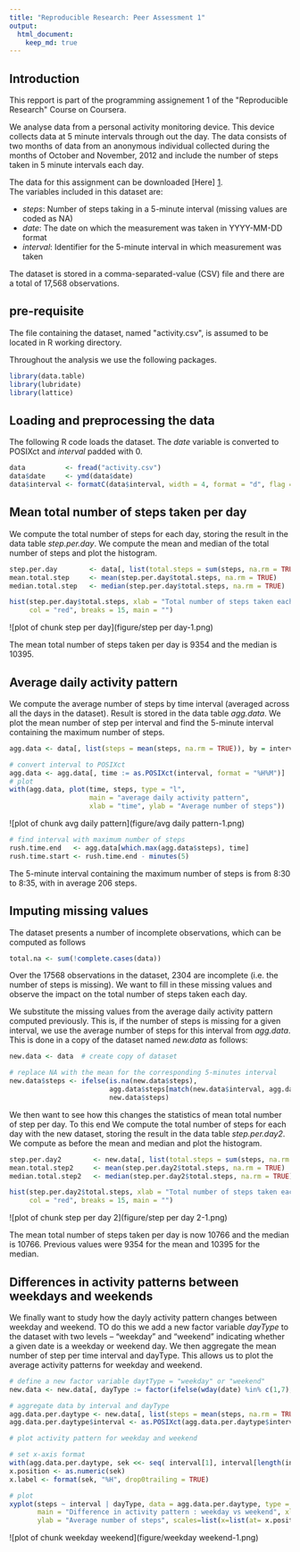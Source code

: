 ```yaml
---
title: "Reproducible Research: Peer Assessment 1"
output: 
  html_document:
    keep_md: true
---
```


## Introduction

This repport is part of the programming assignement 1 of the "Reproducible Research" Course on Coursera.

We analyse data from a personal activity monitoring device. This device collects data at 5 minute intervals through out the day. The data consists of two months of data from an anonymous individual collected during the months of October and November, 2012 and include the number of steps taken in 5 minute intervals each day.

The data for this assignment can be downloaded [Here] [1].  
The variables included in this dataset are:

* *steps*: Number of steps taking in a 5-minute interval (missing values are coded as NA)
* *date*: The date on which the measurement was taken in YYYY-MM-DD format
* *interval*: Identifier for the 5-minute interval in which measurement was taken

The dataset is stored in a comma-separated-value (CSV) file and there are a total of 17,568 observations.

[1]: https://d396qusza40orc.cloudfront.net/repdata%2Fdata%2Factivity.zip

## pre-requisite

The file containing the dataset, named "activity.csv", is assumed to be located
in R working directory.

Throughout the analysis we use the following packages.

```r
library(data.table)
library(lubridate)
library(lattice)
```

## Loading and preprocessing the data

The following R code loads the dataset.
The *date* variable is converted to POSIXct and *interval* padded with 0.


```r
data          <- fread("activity.csv")
data$date     <- ymd(data$date)
data$interval <- formatC(data$interval, width = 4, format = "d", flag = "0")
```

## Mean total number of steps taken per day

We compute the total number of steps for each day, storing the result in the
data table *step.per.day*. We compute the mean and median of the total number of
steps and plot the histogram.


```r
step.per.day        <- data[, list(total.steps = sum(steps, na.rm = TRUE)), by = date]
mean.total.step     <- mean(step.per.day$total.steps, na.rm = TRUE)
median.total.step   <- median(step.per.day$total.steps, na.rm = TRUE)

hist(step.per.day$total.steps, xlab = "Total number of steps taken each day",
     col = "red", breaks = 15, main = "")
```

![plot of chunk step per day](figure/step per day-1.png) 

The mean total number of steps taken per day is 9354 and the median
is 10395.

## Average daily activity pattern

We compute the average number of steps by time interval (averaged across all the
days in the dataset). Result is stored in the data table *agg.data*.
We plot the mean number of step per interval and find the
5-minute interval containing the maximum number of steps.


```r
agg.data <- data[, list(steps = mean(steps, na.rm = TRUE)), by = interval]

# convert interval to POSIXct
agg.data <- agg.data[, time := as.POSIXct(interval, format = "%H%M")]
# plot
with(agg.data, plot(time, steps, type = "l", 
                    main = "average daily activity pattern",
                    xlab = "time", ylab = "Average number of steps"))
```

![plot of chunk avg daily pattern](figure/avg daily pattern-1.png) 

```r
# find interval with maximum number of steps
rush.time.end   <- agg.data[which.max(agg.data$steps), time]
rush.time.start <- rush.time.end - minutes(5)
```
The 5-minute interval containing the maximum number of steps is from 
8:30 to 
8:35, with in average 
206 steps.

## Imputing missing values

The dataset presents a number of incomplete observations, which can be computed as follows


```r
total.na <- sum(!complete.cases(data))
```
Over the 17568 observations in the dataset, 2304 are incomplete 
(i.e. the number of steps is missing). We want to fill in these missing values and
observe the impact on the total number of steps taken each day.

We substitute the missing values from the average daily activity pattern computed
previously. This is, if the number of steps is missing for a given interval, we 
use the average number of steps for this interval from *agg.data*. This is done in 
a copy of the dataset named *new.data* as follows:


```r
new.data <- data  # create copy of dataset

# replace NA with the mean for the corresponding 5-minutes interval
new.data$steps <- ifelse(is.na(new.data$steps), 
                         agg.data$steps[match(new.data$interval, agg.data$interval)],
                         new.data$steps)
```
We then want to see how this changes the statistics of mean total number of step
 per day. To this end We compute the total number of steps for each day with the
 new dataset, storing the result in the data table *step.per.day2*.
 We compute as before the mean and median and plot the histogram. 
 

```r
step.per.day2        <- new.data[, list(total.steps = sum(steps, na.rm = TRUE)), by = date]
mean.total.step2     <- mean(step.per.day2$total.steps, na.rm = TRUE)
median.total.step2   <- median(step.per.day2$total.steps, na.rm = TRUE)

hist(step.per.day2$total.steps, xlab = "Total number of steps taken each day",
     col = "red", breaks = 15, main = "")
```

![plot of chunk step per day 2](figure/step per day 2-1.png) 

The mean total number of steps taken per day is now 10766
and the median is 10766.
Previous values were 9354 for the mean and
10395 for the median.

## Differences in activity patterns between weekdays and weekends

We finally want to study how the dayly activity pattern changes between weekday
and weekend. TO do this we add a new factor variable *dayType* to the dataset 
with two levels – “weekday” and “weekend” indicating whether a given date is a weekday or weekend day.
We then aggregate the mean number of step per time interval and dayType.
This allows us to plot the average activity patterns for weekday and weekend.


```r
# define a new factor variable daytType = "weekday" or "weekend"
new.data <- new.data[, dayType := factor(ifelse(wday(date) %in% c(1,7), "weekend", "weekday"))]

# aggregate data by interval and dayType
agg.data.per.daytype <- new.data[, list(steps = mean(steps, na.rm = TRUE)), by = list(interval,dayType)]
agg.data.per.daytype$interval <- as.POSIXct(agg.data.per.daytype$interval, format = "%H%M")

# plot activity pattern for weekday and weekend

# set x-axis format
with(agg.data.per.daytype, sek <<- seq( interval[1], interval[length(interval)], by="1 hour"))
x.position <- as.numeric(sek)
x.label <- format(sek, "%H", drop0trailing = TRUE)

# plot
xyplot(steps ~ interval | dayType, data = agg.data.per.daytype, type = "l", layout = c(1,2),
       main = "Difference in activity pattern : weekday vs weekend", xlab = "Time [hour]",
       ylab = "Average number of steps", scales=list(x=list(at= x.position,labels=x.label)))
```

![plot of chunk weekday weekend](figure/weekday weekend-1.png) 





